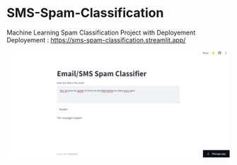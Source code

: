 # SMS-Spam-Classification
Machine Learning Spam Classification Project with Deployement <br>
Deployement : https://sms-spam-classification.streamlit.app/

<img src = "https://github.com/NembotJules/SMS-Spam-Classification/blob/main/spam.png">
